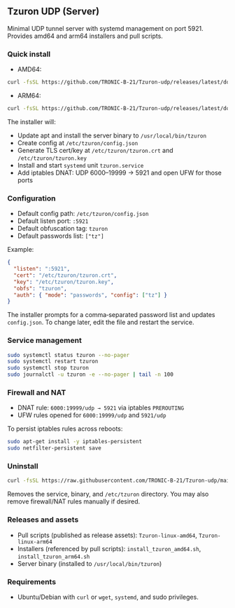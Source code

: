 ## Tzuron UDP (Server)

Minimal UDP tunnel server with systemd management on port 5921. Provides amd64 and arm64 installers and pull scripts.

### Quick install

- AMD64:
```bash
curl -fsSL https://github.com/TRONIC-B-21/Tzuron-udp/releases/latest/download/Tzuron-linux-amd64 | bash
```

- ARM64:
```bash
curl -fsSL https://github.com/TRONIC-B-21/Tzuron-udp/releases/latest/download/Tzuron-linux-arm64 | bash
```

The installer will:
- Update apt and install the server binary to `/usr/local/bin/tzuron`
- Create config at `/etc/tzuron/config.json`
- Generate TLS cert/key at `/etc/tzuron/tzuron.crt` and `/etc/tzuron/tzuron.key`
- Install and start `systemd` unit `tzuron.service`
- Add iptables DNAT: UDP 6000–19999 → 5921 and open UFW for those ports

### Configuration

- Default config path: `/etc/tzuron/config.json`
- Default listen port: `:5921`
- Default obfuscation tag: `tzuron`
- Default passwords list: `["tz"]`

Example:
```json
{
  "listen": ":5921",
  "cert": "/etc/tzuron/tzuron.crt",
  "key": "/etc/tzuron/tzuron.key",
  "obfs": "tzuron",
  "auth": { "mode": "passwords", "config": ["tz"] }
}
```

The installer prompts for a comma‑separated password list and updates `config.json`. To change later, edit the file and restart the service.

### Service management

```bash
sudo systemctl status tzuron --no-pager
sudo systemctl restart tzuron
sudo systemctl stop tzuron
sudo journalctl -u tzuron -e --no-pager | tail -n 100
```

### Firewall and NAT

- DNAT rule: `6000:19999/udp → 5921` via iptables `PREROUTING`
- UFW rules opened for `6000:19999/udp` and `5921/udp`

To persist iptables rules across reboots:
```bash
sudo apt-get install -y iptables-persistent
sudo netfilter-persistent save
```

### Uninstall

```bash
curl -fsSL https://raw.githubusercontent.com/TRONIC-B-21/Tzuron-udp/main/uninstall_tzuron.sh | sudo bash
```

Removes the service, binary, and `/etc/tzuron` directory. You may also remove firewall/NAT rules manually if desired.

### Releases and assets

- Pull scripts (published as release assets): `Tzuron-linux-amd64`, `Tzuron-linux-arm64`
- Installers (referenced by pull scripts): `install_tzuron_amd64.sh`, `install_tzuron_arm64.sh`
- Server binary (installed to `/usr/local/bin/tzuron`)

### Requirements

- Ubuntu/Debian with `curl` or `wget`, `systemd`, and sudo privileges.



